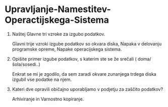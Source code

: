 # Upravljanje-Namestitev-Operactijskega-Sistema

1.  Naštej Glavne tri vzroke za izgubo podatkov.

    Glavni trije vzroki izgube podatkov so okvara diska,
    Napaka v delovanju programske opreme,
    Napake operacijskega sistema.

2.	Opišite primer izgube podatkov, s katerim ste se že srečali ( doma/šola/sosedi..)
	
	Enkrat se mi je zgodilo, da sem zaradi okvare zunanjega trdega diska izgubil vse podatke na njem.
	
3.	Kateri dve opravili običajno uporabljamo v podjetju za zaščito podatkov?

	Arhiviranje in Varnostno kopiranje.
